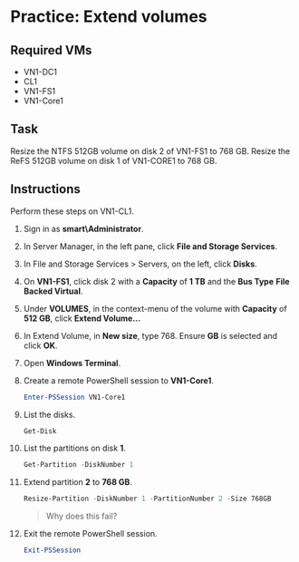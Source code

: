 # Practice: Extend volumes

## Required VMs

* VN1-DC1
* CL1
* VN1-FS1
* VN1-Core1

## Task

Resize the NTFS 512GB volume on disk 2 of VN1-FS1 to 768 GB. Resize the ReFS 512GB volume on disk 1 of VN1-CORE1 to 768 GB.

## Instructions

Perform these steps on VN1-CL1.

1. Sign in as **smart\Administrator**.
1. In Server Manager, in the left pane, click **File and Storage Services**.
1. In File and Storage Services > Servers, on the left, click **Disks**.
1. On **VN1-FS1**, click disk 2 with a **Capacity** of **1 TB** and the **Bus Type** **File Backed Virtual**.
1. Under **VOLUMES**, in the context-menu of the volume with **Capacity** of **512 GB**, click **Extend Volume...**
1. In Extend Volume, in **New size**, type 768. Ensure **GB** is selected and click **OK**.
1. Open **Windows Terminal**.
1. Create a remote PowerShell session to **VN1-Core1**.

    ````powershell
    Enter-PSSession VN1-Core1
    ````

1. List the disks.

    ````powershell
    Get-Disk
    ````

1. List the partitions on disk **1**.

    ````powershell
    Get-Partition -DiskNumber 1
    ````

1. Extend partition **2** to **768 GB**.

    ````powershell
    Resize-Partition -DiskNumber 1 -PartitionNumber 2 -Size 768GB
    ````

    > Why does this fail?

1. Exit the remote PowerShell session.

    ````powershell
    Exit-PSSession
    ````
